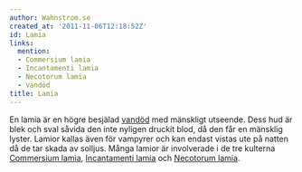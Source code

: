 ```yaml
---
author: Wahnstrom.se
created_at: '2011-11-06T12:18:52Z'
id: Lamia
links:
  mention:
  - Commersium lamia
  - Incantamenti lamia
  - Necotorum lamia
  - vandöd
title: Lamia
---
```


En lamia är en högre besjälad [vandöd] med mänskligt utseende. Dess hud är blek och sval såvida den
inte nyligen druckit blod, då den får en mänsklig lyster. Lamior kallas även för vampyrer och kan
endast vistas ute på natten då de tar skada av solljus. Många lamior är involverade i de tre
kulterna [Commersium lamia], [Incantamenti lamia] och [Necotorum lamia].

  [vandöd]: vandöd
  [Commersium lamia]: Commersium_lamia
  [Incantamenti lamia]: Incantamenti_lamia
  [Necotorum lamia]: Necotorum_lamia